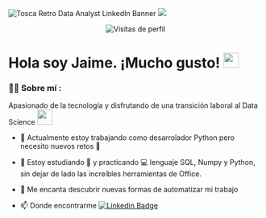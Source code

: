 ![Tosca Retro Data Analyst LinkedIn Banner](https://github.com/user-attachments/assets/252c5c11-32ac-4752-96d7-be90a2df6bd0)
[![](https://img.shields.io/badge/LinkedIn-0077B5?style=for-the-badge&logo=linkedin&logoColor=white)](www.linkedin.com/in/jaime-hidalgo-408a5b317)

<div id="badges" align="center">
    <img decoding="async" src="https://visitor-badge-reloaded.herokuapp.com/badge?page_id=Lawlietii.Lawlietii&color=00cf00" alt="Visitas de perfil"/>
</div>

<h1>
  Hola soy Jaime. ¡Mucho gusto!
  <img decoding="async" src="https://media.giphy.com/media/hvRJCLFzcasrR4ia7z/giphy.gif" width="30px"/>
</h1>

 <div id="header" align="left">

### :man_technologist: Sobre mí :

Apasionado de la tecnología y disfrutando de una transición laboral al Data Science <img decoding="async" src="https://media.giphy.com/media/WUlplcMpOCEmTGBtBW/giphy.gif" width="30">

* :telescope: Actualmente estoy trabajando como desarrolador Python pero necesito nuevos retos :muscle:

* :seedling: Estoy estudiando :blue_book: y practicando :computer: lenguaje SQL, Numpy y Python, sin dejar de lado las increíbles herramientas de Office.

* :heartbeat: Me encanta descubrir nuevas formas de automatizar mi trabajo

* :mailbox: Donde encontrarme [![Linkedin Badge](https://img.shields.io/badge/-Jaime-blue?style=flat&logo=Linkedin&logoColor=white)](www.linkedin.com/in/jaime-hidalgo-408a5b317)

